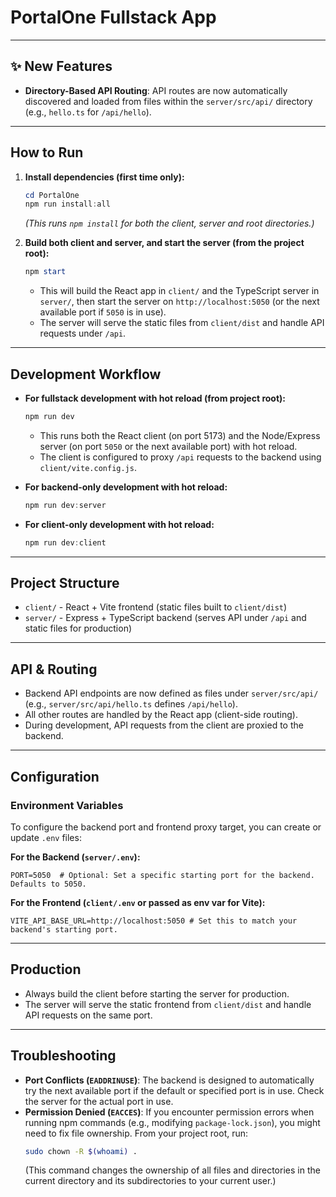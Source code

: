# PortalOne Fullstack App

---

## ✨ New Features
- **Directory-Based API Routing**: API routes are now automatically discovered and loaded from files within the `server/src/api/` directory (e.g., `hello.ts` for `/api/hello`).

---

## How to Run

1.  **Install dependencies (first time only):**
    ```powershell
    cd PortalOne
    npm run install:all
    ```
    *(This runs `npm install` for both the client, server and root directories.)*

2.  **Build both client and server, and start the server (from the project root):**
    ```powershell
    npm start
    ```
    -   This will build the React app in `client/` and the TypeScript server in `server/`, then start the server on `http://localhost:5050` (or the next available port if `5050` is in use).
    -   The server will serve the static files from `client/dist` and handle API requests under `/api`.

---

## Development Workflow

-   **For fullstack development with hot reload (from project root):**
    ```powershell
    npm run dev
    ```
    -   This runs both the React client (on port 5173) and the Node/Express server (on port `5050` or the next available port) with hot reload.
    -   The client is configured to proxy `/api` requests to the backend using `client/vite.config.js`.

-   **For backend-only development with hot reload:**
    ```powershell
    npm run dev:server
    ```

-   **For client-only development with hot reload:**
    ```powershell
    npm run dev:client
    ```

---

## Project Structure

-   `client/` - React + Vite frontend (static files built to `client/dist`)
-   `server/` - Express + TypeScript backend (serves API under `/api` and static files for production)

---

## API & Routing
-   Backend API endpoints are now defined as files under `server/src/api/` (e.g., `server/src/api/hello.ts` defines `/api/hello`).
-   All other routes are handled by the React app (client-side routing).
-   During development, API requests from the client are proxied to the backend.

---

## Configuration
### Environment Variables
To configure the backend port and frontend proxy target, you can create or update `.env` files:

**For the Backend (`server/.env`):**
```env
PORT=5050  # Optional: Set a specific starting port for the backend. Defaults to 5050.
```

**For the Frontend (`client/.env` or passed as env var for Vite):**
```env
VITE_API_BASE_URL=http://localhost:5050 # Set this to match your backend's starting port.
```

---

## Production
-   Always build the client before starting the server for production.
-   The server will serve the static frontend from `client/dist` and handle API requests on the same port.

---

## Troubleshooting
-   **Port Conflicts (`EADDRINUSE`)**: The backend is designed to automatically try the next available port if the default or specified port is in use. Check the server for the actual port in use.
-   **Permission Denied (`EACCES`)**: If you encounter permission errors when running npm commands (e.g., modifying `package-lock.json`), you might need to fix file ownership. From your project root, run:
    ```bash
    sudo chown -R $(whoami) .
    ```
    (This command changes the ownership of all files and directories in the current directory and its subdirectories to your current user.)